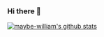 ### Hi there 👋

[![maybe-william's github stats](https://github-readme-stats.vercel.app/api?username=maybe-william&theme=darcula)](https://github.com/anuraghazra/github-readme-stats)
<!--
**maybe-william/maybe-william** is a ✨ _special_ ✨ repository because its `README.md` (this file) appears on your GitHub profile.

Here are some ideas to get you started:

- 🔭 I’m currently working on ...
- 🌱 I’m currently learning ...
- 👯 I’m looking to collaborate on ...
- 🤔 I’m looking for help with ...
- 💬 Ask me about ...
- 📫 How to reach me: ...
- 😄 Pronouns: ...
- ⚡ Fun fact: ...
-->

